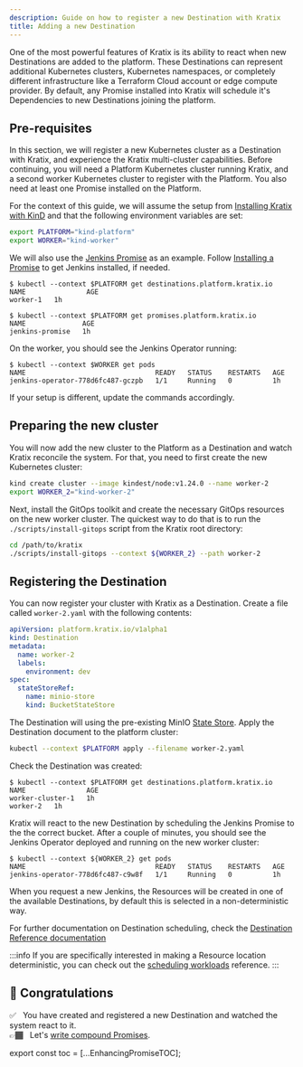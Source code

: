 ```yaml
---
description: Guide on how to register a new Destination with Kratix
title: Adding a new Destination
---
```


One of the most powerful features of Kratix is its ability to react when new Destinations are added to the platform. These Destinations can represent additional Kubernetes clusters, Kubernetes namespaces, or completely different infrastructure like a Terraform Cloud account or edge compute provider. By default, any Promise installed into Kratix will schedule it's Dependencies to new Destinations joining the platform.

## Pre-requisites

In this section, we will register a new Kubernetes cluster as a Destination with Kratix, and
experience the Kratix multi-cluster capabilities. Before continuing, you will need a Platform
Kubernetes cluster running Kratix, and a second worker Kubernetes cluster to
register with the Platform. You also need at least one Promise installed on
the Platform.

For the context of this guide, we will assume the setup from [Installing Kratix
with KinD](./installing-kratix) and that the following environment variables are
set:

```bash
export PLATFORM="kind-platform"
export WORKER="kind-worker"
```

We will also use the [Jenkins
Promise](https://github.com/syntasso/kratix-marketplace/tree/main/jenkins) as an
example. Follow [Installing a Promise](./installing-a-promise) to get Jenkins
installed, if needed.


```shell-session
$ kubectl --context $PLATFORM get destinations.platform.kratix.io
NAME               AGE
worker-1   1h

$ kubectl --context $PLATFORM get promises.platform.kratix.io
NAME              AGE
jenkins-promise   1h
```

On the worker, you should see the Jenkins Operator running:

```shell-session
$ kubectl --context $WORKER get pods
NAME                                READY   STATUS    RESTARTS   AGE
jenkins-operator-778d6fc487-gczpb   1/1     Running   0          1h
```

If your setup is different, update the commands accordingly.

## Preparing the new cluster

You will now add the new cluster to the Platform as a Destination and watch Kratix reconcile the
system. For that, you need to first create the new Kubernetes cluster:

```bash
kind create cluster --image kindest/node:v1.24.0 --name worker-2
export WORKER_2="kind-worker-2"
```

Next, install the GitOps toolkit and create the necessary GitOps resources on the new worker cluster. The quickest
way to do that is to run the `./scripts/install-gitops` script from the Kratix root
directory:

```bash
cd /path/to/kratix
./scripts/install-gitops --context ${WORKER_2} --path worker-2
```

## Registering the Destination

You can now register your cluster with Kratix as a Destination. Create a file called `worker-2.yaml` with the
following contents:

```yaml title="worker-2.yaml"
apiVersion: platform.kratix.io/v1alpha1
kind: Destination
metadata:
  name: worker-2
  labels:
    environment: dev
spec:
  stateStoreRef:
    name: minio-store
    kind: BucketStateStore
```

The Destination will using the pre-existing MinIO [State Store](/docs/main/05-reference/06-statestore/01-statestore.md).
Apply the Destination document to the platform cluster:

```bash
kubectl --context $PLATFORM apply --filename worker-2.yaml
```

Check the Destination was created:

```shell-session {4}
$ kubectl --context $PLATFORM get destinations.platform.kratix.io
NAME               AGE
worker-cluster-1   1h
worker-2   1h
```

Kratix will react to the new Destination by scheduling the Jenkins Promise
to the the correct bucket. After a couple of minutes, you should see the Jenkins Operator
deployed and running on the new worker cluster:

```shell-session {3}
$ kubectl --context ${WORKER_2} get pods
NAME                                READY   STATUS    RESTARTS   AGE
jenkins-operator-778d6fc487-c9w8f   1/1     Running   0          1h
```

When you request a new Jenkins, the Resources will be created in one of the available Destinations, by default this is selected in a non-deterministic way.

For further documentation on Destination scheduling, check the [Destination Reference
documentation](../reference/destinations/intro)

:::info 
If you are specifically interested in making a Resource location deterministic, you can check out the [scheduling workloads](../05-reference/04-multicluster-management.md#workloads) reference.
:::


## 🎉 Congratulations

✅&nbsp;&nbsp; You have created and registered a new Destination and watched the system react to it.<br />
👉🏾&nbsp;&nbsp; Let's [write compound Promises](./compound-promises).

export const toc = [...EnhancingPromiseTOC];
